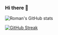 ### Hi there 👋

![Roman's GitHub stats](https://github-readme-stats.vercel.app/api?username=romankhadka&hide=&show=prs_merged&theme=transparent&show_icons=true&include_all_commits=true&hide_progress=true)

[![GitHub Streak](https://github-readme-streak-stats.herokuapp.com?user=romankhadka&theme=dark)](https://git.io/streak-stats)
